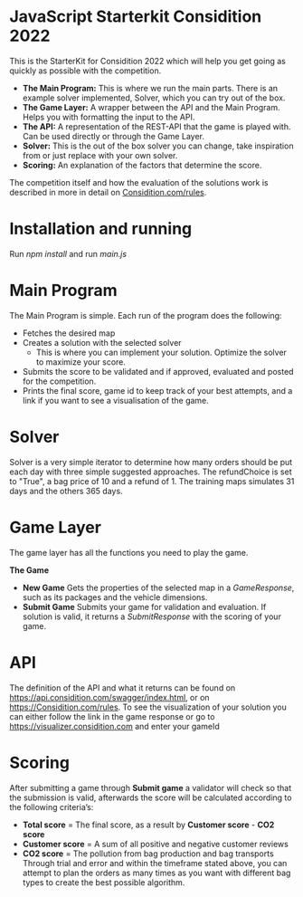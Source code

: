 ﻿# JavaScript Starterkit Considition 2022
This is the StarterKit for Considition 2022 which will help you get going as quickly as possible with the competition.

- **The Main Program:** This is where we run the main parts. There is an example solver implemented, Solver, which you can try out of the box.
- **The Game Layer:** A wrapper between the API and the Main Program. Helps you with formatting the input to the API.
- **The API:** A representation of the REST-API that the game is played with. Can be used directly or through the Game Layer.
- **Solver:** This is the out of the box solver you can change, take inspiration from or just replace with your own solver.
- **Scoring:** An explanation of the factors that determine the score.

The competition itself and how the evaluation of the solutions work is described in more in detail on [Considition.com/rules](considition.com/rules).

# Installation and running
Run *npm install* and run *main.js*

# Main Program
The Main Program is simple. Each run of the program does the following:
- Fetches the desired map
- Creates a solution with the selected solver
    - This is where you can implement your solution. Optimize the solver to maximize your score.
- Submits the score to be validated and if approved, evaluated and posted for the competition.
- Prints the final score, game id to keep track of your best attempts, and a link if you want to see a visualisation of the game.

# Solver
Solver is a very simple iterator to determine how many orders should be put each day with three simple suggested approaches. The refundChoice is set to "True", a bag price of 10 and a refund of 1. The training maps simulates 31 days and the others 365 days.

# Game Layer
The game layer has all the functions you need to play the game.

**The Game**
- **New Game** Gets the properties of the selected map in a *GameResponse*, such as its packages and the vehicle dimensions.
- **Submit Game** Submits your game for validation and evaluation. If solution is valid, it returns a *SubmitResponse* with the scoring of your game.

# API
The definition of the API and what it returns can be found on https://api.considition.com/swagger/index.html, or on https://Considition.com/rules.
To see the visualization of your solution you can either follow the link in the game response or go to https://visualizer.considition.com and enter your gameId

# Scoring
After submitting a game through **Submit game** a validator will check so that the submission is valid, afterwards the score will be calculated according to the following criteria’s:

- **Total score** = The final score, as a result by **Customer score** - **CO2 score**
- **Customer score** = A sum of all positive and negative customer reviews
- **CO2 score** = The pollution from bag production and bag transports
  Through trial and error and within the timeframe stated above, you can attempt to plan the orders as many times as you want with different bag types to create the best possible algorithm.
  
